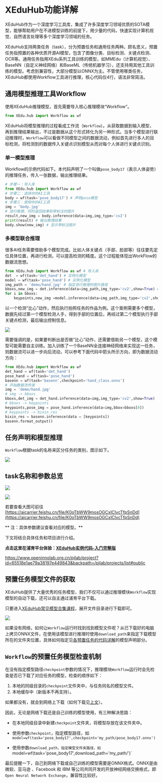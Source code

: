 # XEduHub功能详解

XEduHub作为一个深度学习工具库，集成了许多深度学习领域优质的SOTA模型，能够帮助用户在不进模型训练的前提下，用少量的代码，快速实现计算机视觉、自然语言处理等多个深度学习领域的任务。

XEduHub支持两类任务（task），分为预置任务和通用任务两种。顾名思义，预置任务指预置的各种优质开源AI模型，包含了图像分类、目标检测、关键点检测、OCR等。通用任务指用XEdu系列工具训练的模型，如MMEdu（计算机视觉）、BaseNN（自定义神经网络）和BaseML（传统机器学习），还支持用其他工具训练的模型。考虑到兼容性，大部分模型以ONNX为主。不管使用哪类任务，XEduHub都使用Workflow工具进行推理，核心代码仅4行，语法非常简洁。

## 通用模型推理工具Workflow

使用XEduHub推理模型，首先需要导入核心推理模块“Workflow”。

```python
from XEdu.hub import Workflow as wf
```

XEduHub将模型推理的过程看成工作流（`Workflow`）。从获取数据到输入模型，再到推理结果输出，不过是数据从这个形式转化为另一种形式。当多个模型进行联动推理时，`Workflow`可以看做不同模型之间的数据流动，例如首先进行多人的目标检测，将检测到的数据传入关键点识别模型从而对每个人体进行关键点识别。

### 单一模型推理

Workflow的示例代码如下。本代码声明了一个叫做`pose_body17`（表示人体姿势）的推理任务，传入一张数据，输出推理结果。

```python
# 步骤一：导入库
from XEdu.hub import Workflow as wf
# 步骤二：选择你的AI工具
body = wf(task='pose_body17') # 声明pose模型
# 步骤三：使用你的AI工具
img = 'body.jpg'
# 进行推理，同时返回结果和带标注的图片
result,new_img = body.inference(data=img,img_type='cv2')
print(result) # 输出推理结果
body.show(new_img) # 显示带标注图片
```

### 多模型联合推理

很多AI任务需要借助多个模型完成。比如人体关键点（手部、脸部等）往往要先定位具体位置，再进行检测，可以提高检测的精度。这个过程能体现出WorkFlow的数据流思想。

```python
from XEdu.hub import Workflow as wf # 导入库
det  = wf(task='det_hand') # 实例化模型
model = wf(task='pose_hand') # 实例化模型
img_path = 'demo/hand.jpg' # 指定进行推理的图片路径
bboxs,new_img = det.inference(data=img_path,img_type='cv2',show=True) # 进行推理
for i in bboxs:
    keypoints,new_img =model.inference(data=img_path,img_type='cv2',show=True,bbox=i) # 进行推理
```

以一个检测“比心”动作，然后执行拍照任务的作品为例。这个案例需要多个模型，数据先经过第一个模型检测人手，得到手部的位置后，再经过第二个模型执行手部关键点检测，最后输出控制信息。

![](../images/xeduhub/workflow_1.png)

需要强调的是，如果要判断出是否做“比心”动作，还需要借助另一个模型，这个模型可能需要自主训练。加入训练了一个BaseNN全连接神经网络来实现这一任务，则数据流可以进一步向后流动，可以参考下面代码中箭头所示方向，即为数据流动方向：
```python
from XEdu.hub import Workflow as wf
det_hand = wf(task='det_hand')
pose_hand = wf(task='pose_hand')
basenn = wf(task='basenn',checkpoint='hand_class.onnx')
# 开始数据流传递
img = 'demo/hand.jpg'
# img -> bboxs
bboxs,det_img = det_hand.inference(data=img,img_type='cv2',show=True)
# bboxs -> keypoints
keypoints,pose_img = pose_hand.inference(data=img,bbox=bboxs[0])
# keypoints -> bixin_res
bixin_res = basenn.inference(data = [keypoints])
basenn.format_output()
```

## 任务声明和模型推理

`Workflow`根据task的名称来区分任务的类别，图示如下。

![](../images/xeduhub/introduction_1.png)

## task名称和参数总览

![](../images/xeduhub/tu1.PNG)



![](../images/xeduhub/tu2.PNG)

若要查看大图可前往[https://aicarrier.feishu.cn/file/K0oTbWW9mosOGCxIClvcTfpSnDd](https://aicarrier.feishu.cn/file/K0oTbWW9mosOGCxIClvcTfpSnDd)

** 注：具体参数建议查看对应的模型。**

下文将结合具体任务和项目进行介绍。

**点击这里在浦育平台体验：<a href="https://www.openinnolab.org.cn/pjlab/project?id=65518e1ae79a38197e449843&backpath=/pjlab/projects/list#public">XEduHub实例代码-入门完整版</a>**

<a href="https://www.openinnolab.org.cn/pjlab/project?id=65518e1ae79a38197e449843&backpath=/pjlab/projects/list#public">https://www.openinnolab.org.cn/pjlab/project?id=65518e1ae79a38197e449843&backpath=/pjlab/projects/list#public</a>

## 预置任务模型文件的获取

XEduHub提供了大量优秀的任务模型，我们不仅可以通过推理模块`Workflow`实现模型的自动下载，还可以自主通过浦育平台下载。

只要进入[XEduHub常见模型合集课程](https://www.openinnolab.org.cn/pjedu/courses/courseDetail?courseId=6684e63a545bd744a5d923f8)，展开文件目录进行下载即可。

![](../images/xeduhub/downloadmodel1.png)

如果没有网络，如何让`Workflow`运行时找到找到模型文件呢？从已下载好的电脑上拷贝ONNX文件，在使用该模型进行推理时使用`download_path`来指定下载模型所在的文件夹位置，具体如何指定见[各预置任务的代码详解](https://xedu.readthedocs.io/zh-cn/master/xedu_hub/preset_task.html)的模型声明部分。

## `Workflow`的预置任务模型检查机制

在没有指定模型路径`checkpoint`参数的情况下，推理模块`Workflow`运行时会先检查是否已下载了对应任务的模型，检查的顺序如下：

1. 本地的同级目录的`checkpoint`文件夹中，与任务同名的模型文件。
2. 本地缓存中（新版本不再支持）。

如果都没有，就会到网络上下载（如何下载见[上文](https://xedu.readthedocs.io/zh-cn/master/xedu_hub/introduction.html#id4)）。

因此，无论是网络下载还是自己训练的模型使用，有三种解决思路：

- 在本地同级目录中新建`checkpoint`文件夹，将模型存放在该文件夹中。

- 使用参数`checkpoint`，指定模型路径，如`model=wf(task='pose_body17',checkpoint='my_path/pose_body17.onnx')`

- 使用参数`download_path，指定模型文件夹路径，如`model=wf(task='pose_body17',download_path='my_path/')`

最后提醒一下，自己到网络下载或自己训练的模型需要是ONNX格式。ONNX是由微软、亚马逊 、Facebook 和 IBM 等公司共同开发的开放神经网络交换格式，即`Open Neural Network Exchange`，兼容性比较好。
